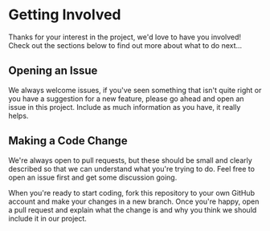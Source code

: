 # Getting Involved

Thanks for your interest in the project, we'd love to have you involved! Check out the sections below to find out more about what to do next...

## Opening an Issue

We always welcome issues, if you've seen something that isn't quite right or you have a suggestion for a new feature, please go ahead and open an issue in this project. Include as much information as you have, it really helps.

## Making a Code Change

We're always open to pull requests, but these should be small and clearly described so that we can understand what you're trying to do. Feel free to open an issue first and get some discussion going.

When you're ready to start coding, fork this repository to your own GitHub account and make your changes in a new branch. Once you're happy, open a pull request and explain what the change is and why you think we should include it in our project.
